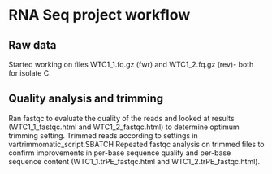 # RNA Seq project workflow
## Raw data 
Started working on files WTC1_1.fq.gz (fwr) and WTC1_2.fq.gz (rev)- both for isolate C. 
## Quality analysis and trimming
Ran fastqc to evaluate the quality of the reads and looked at results (WTC1_1_fastqc.html and WTC1_2_fastqc.html) to determine optimum trimming setting.
Trimmed reads according to settings in vartrimmomatic_script.SBATCH
Repeated fastqc analysis on trimmed files to confirm improvements in per-base sequence quality and per-base sequence content (WTC1_1.trPE_fastqc.html and WTC1_2.trPE_fastqc.html).

